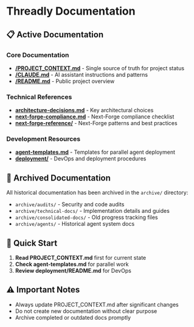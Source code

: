 # Threadly Documentation

## 📋 Active Documentation

### Core Documentation
- **[/PROJECT_CONTEXT.md](/PROJECT_CONTEXT.md)** - Single source of truth for project status
- **[/CLAUDE.md](/CLAUDE.md)** - AI assistant instructions and patterns
- **[/README.md](/README.md)** - Public project overview

### Technical References
- **[architecture-decisions.md](architecture-decisions.md)** - Key architectural choices
- **[next-forge-compliance.md](next-forge-compliance.md)** - Next-Forge compliance checklist
- **[next-forge-reference/](next-forge-reference/)** - Next-Forge patterns and best practices

### Development Resources
- **[agent-templates.md](agent-templates.md)** - Templates for parallel agent deployment
- **[deployment/](deployment/)** - DevOps and deployment procedures

## 📁 Archived Documentation

All historical documentation has been archived in the `archive/` directory:
- `archive/audits/` - Security and code audits
- `archive/technical-docs/` - Implementation details and guides
- `archive/consolidated-docs/` - Old progress tracking files
- `archive/agents/` - Historical agent system docs

## 🚀 Quick Start

1. **Read PROJECT_CONTEXT.md** first for current state
2. **Check agent-templates.md** for parallel work
3. **Review deployment/README.md** for DevOps

## ⚠️ Important Notes

- Always update PROJECT_CONTEXT.md after significant changes
- Do not create new documentation without clear purpose
- Archive completed or outdated docs promptly
